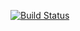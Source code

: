 [![Build Status](https://travis-ci.org/sadbuttrue1/SocialWeb.svg?branch=master)](https://travis-ci.org/sadbuttrue1/SocialWeb)